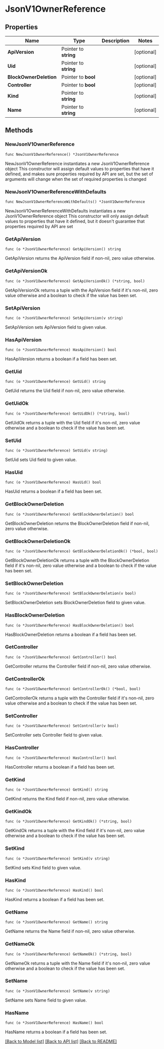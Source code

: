 # JsonV1OwnerReference

## Properties

Name | Type | Description | Notes
------------ | ------------- | ------------- | -------------
**ApiVersion** | Pointer to **string** |  | [optional] 
**Uid** | Pointer to **string** |  | [optional] 
**BlockOwnerDeletion** | Pointer to **bool** |  | [optional] 
**Controller** | Pointer to **bool** |  | [optional] 
**Kind** | Pointer to **string** |  | [optional] 
**Name** | Pointer to **string** |  | [optional] 

## Methods

### NewJsonV1OwnerReference

`func NewJsonV1OwnerReference() *JsonV1OwnerReference`

NewJsonV1OwnerReference instantiates a new JsonV1OwnerReference object
This constructor will assign default values to properties that have it defined,
and makes sure properties required by API are set, but the set of arguments
will change when the set of required properties is changed

### NewJsonV1OwnerReferenceWithDefaults

`func NewJsonV1OwnerReferenceWithDefaults() *JsonV1OwnerReference`

NewJsonV1OwnerReferenceWithDefaults instantiates a new JsonV1OwnerReference object
This constructor will only assign default values to properties that have it defined,
but it doesn't guarantee that properties required by API are set

### GetApiVersion

`func (o *JsonV1OwnerReference) GetApiVersion() string`

GetApiVersion returns the ApiVersion field if non-nil, zero value otherwise.

### GetApiVersionOk

`func (o *JsonV1OwnerReference) GetApiVersionOk() (*string, bool)`

GetApiVersionOk returns a tuple with the ApiVersion field if it's non-nil, zero value otherwise
and a boolean to check if the value has been set.

### SetApiVersion

`func (o *JsonV1OwnerReference) SetApiVersion(v string)`

SetApiVersion sets ApiVersion field to given value.

### HasApiVersion

`func (o *JsonV1OwnerReference) HasApiVersion() bool`

HasApiVersion returns a boolean if a field has been set.

### GetUid

`func (o *JsonV1OwnerReference) GetUid() string`

GetUid returns the Uid field if non-nil, zero value otherwise.

### GetUidOk

`func (o *JsonV1OwnerReference) GetUidOk() (*string, bool)`

GetUidOk returns a tuple with the Uid field if it's non-nil, zero value otherwise
and a boolean to check if the value has been set.

### SetUid

`func (o *JsonV1OwnerReference) SetUid(v string)`

SetUid sets Uid field to given value.

### HasUid

`func (o *JsonV1OwnerReference) HasUid() bool`

HasUid returns a boolean if a field has been set.

### GetBlockOwnerDeletion

`func (o *JsonV1OwnerReference) GetBlockOwnerDeletion() bool`

GetBlockOwnerDeletion returns the BlockOwnerDeletion field if non-nil, zero value otherwise.

### GetBlockOwnerDeletionOk

`func (o *JsonV1OwnerReference) GetBlockOwnerDeletionOk() (*bool, bool)`

GetBlockOwnerDeletionOk returns a tuple with the BlockOwnerDeletion field if it's non-nil, zero value otherwise
and a boolean to check if the value has been set.

### SetBlockOwnerDeletion

`func (o *JsonV1OwnerReference) SetBlockOwnerDeletion(v bool)`

SetBlockOwnerDeletion sets BlockOwnerDeletion field to given value.

### HasBlockOwnerDeletion

`func (o *JsonV1OwnerReference) HasBlockOwnerDeletion() bool`

HasBlockOwnerDeletion returns a boolean if a field has been set.

### GetController

`func (o *JsonV1OwnerReference) GetController() bool`

GetController returns the Controller field if non-nil, zero value otherwise.

### GetControllerOk

`func (o *JsonV1OwnerReference) GetControllerOk() (*bool, bool)`

GetControllerOk returns a tuple with the Controller field if it's non-nil, zero value otherwise
and a boolean to check if the value has been set.

### SetController

`func (o *JsonV1OwnerReference) SetController(v bool)`

SetController sets Controller field to given value.

### HasController

`func (o *JsonV1OwnerReference) HasController() bool`

HasController returns a boolean if a field has been set.

### GetKind

`func (o *JsonV1OwnerReference) GetKind() string`

GetKind returns the Kind field if non-nil, zero value otherwise.

### GetKindOk

`func (o *JsonV1OwnerReference) GetKindOk() (*string, bool)`

GetKindOk returns a tuple with the Kind field if it's non-nil, zero value otherwise
and a boolean to check if the value has been set.

### SetKind

`func (o *JsonV1OwnerReference) SetKind(v string)`

SetKind sets Kind field to given value.

### HasKind

`func (o *JsonV1OwnerReference) HasKind() bool`

HasKind returns a boolean if a field has been set.

### GetName

`func (o *JsonV1OwnerReference) GetName() string`

GetName returns the Name field if non-nil, zero value otherwise.

### GetNameOk

`func (o *JsonV1OwnerReference) GetNameOk() (*string, bool)`

GetNameOk returns a tuple with the Name field if it's non-nil, zero value otherwise
and a boolean to check if the value has been set.

### SetName

`func (o *JsonV1OwnerReference) SetName(v string)`

SetName sets Name field to given value.

### HasName

`func (o *JsonV1OwnerReference) HasName() bool`

HasName returns a boolean if a field has been set.


[[Back to Model list]](../README.md#documentation-for-models) [[Back to API list]](../README.md#documentation-for-api-endpoints) [[Back to README]](../README.md)



